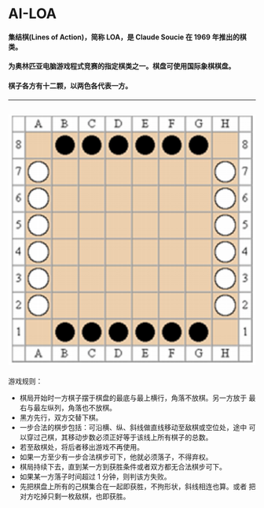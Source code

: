 # AI-LOA
#### 集结棋(Lines of Action)，简称 LOA，是 Claude Soucie 在 1969 年推出的棋类。
#### 为奥林匹亚电脑游戏程式竞赛的指定棋类之一。棋盘可使用国际象棋棋盘。
#### 棋子各方有十二颗，以两色各代表一方。
----
![](pic.png)
---
游戏规则：
- 棋局开始时一方棋子摆于棋盘的最底与最上横行，角落不放棋。另一方放于
最右与最左纵列，角落也不放棋。
- 黑方先行，双方交替下棋。
- 一步合法的棋步包括：可沿横、纵、斜线做直线移动至敌棋或空位处，途中
可以穿过己棋，其移动步数必须正好等于该线上所有棋子的总数。
- 若至敌棋处，将后者移出游戏不再使用。
- 如果一方至少有一步合法棋步可下，他就必须落子，不得弃权。
- 棋局持续下去，直到某一方到获胜条件或者双方都无合法棋步可下。
- 如果某一方落子时间超过 1 分钟，则判该方失败。
- 先把棋盘上所有的己棋集合在一起即获胜，不拘形状，斜线相连也算。或者
把对方吃掉只剩一枚敌棋，也即获胜。